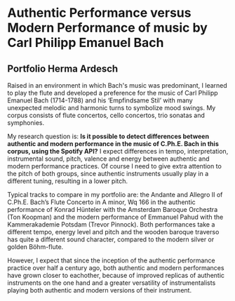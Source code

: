 # Authentic Performance versus Modern Performance of music by Carl Philipp Emanuel Bach #

## Portfolio Herma Ardesch ##

Raised in an environment in which Bach's music was predominant, I learned to play the flute and developed a preference for the music of Carl Philipp Emanuel Bach (1714-1788) and his ‘Empfindsame Stil’ with many unexpected melodic and harmonic turns to symbolize mood swings. My corpus consists of flute concertos, cello concertos, trio sonatas and symphonies. 

My research question is: **Is it possible to detect differences between authentic and modern performance in the music of C.Ph.E. Bach in this corpus, using the Spotify API?** I expect differences in tempo, interpretation, instrumental sound, pitch, valence and energy between authentic and modern performance practices. Of course I need to give extra attention to the pitch of both groups, since authentic instruments usually play in a different tuning, resulting in a lower pitch. 

Typical tracks to compare in my portfolio are: the Andante and Allegro II of C.Ph.E. Bach’s Flute Concerto in A minor, Wq 166 in the authentic performance of Konrad Hünteler with the Amsterdam Baroque Orchestra (Ton Koopman) and the modern performance of Emmanuel Pahud with the Kammerakademie Potsdam (Trevor Pinnock). Both performances take a different tempo, energy level and pitch and the wooden baroque traverso has quite a different sound character, compared to the modern silver or golden Böhm-flute. 

However, I expect that since the inception of the authentic performance practice over half a century ago, both authentic and modern performances have grown closer to eachother, because of improved replicas of authentic instruments on the one hand and a greater versatility of instrumentalists playing both authentic and modern versions of their instrument.